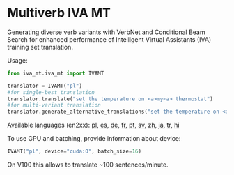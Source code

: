 Multiverb IVA MT
================
Generating diverse verb variants with VerbNet and Conditional Beam Search for enhanced performance of Intelligent Virtual Assistants (IVA) training set translation.

Usage:
```python
from iva_mt.iva_mt import IVAMT

translator = IVAMT("pl")
#for single-best translation
translator.translate("set the temperature on <a>my<a> thermostat")
#for multi-variant translation
translator.generate_alternative_translations("set the temperature on <a>my<a> thermostat")
```
Available languages (en2xx): [pl](https://huggingface.co/cartesinus/iva_mt_wslot-m2m100_418M-en-pl), [es](https://huggingface.co/cartesinus/iva_mt_wslot-m2m100_418M-en-es), [de](https://huggingface.co/cartesinus/iva_mt_wslot-m2m100_418M-en-de), [fr](https://huggingface.co/cartesinus/iva_mt_wslot-m2m100_418M-en-fr), [pt](https://huggingface.co/cartesinus/iva_mt_wslot-m2m100_418M-en-pt), [sv](https://huggingface.co/cartesinus/iva_mt_wslot-m2m100_418M-en-sv), [zh](https://huggingface.co/cartesinus/iva_mt_wslot-m2m100_418M-en-zh), [ja](https://huggingface.co/cartesinus/iva_mt_wslot-m2m100_418M-en-ja), [tr](https://huggingface.co/cartesinus/iva_mt_wslot-m2m100_418M-en-tr), [hi](https://huggingface.co/cartesinus/iva_mt_wslot-m2m100_418M-en-hi)

To use GPU and batching, provide information about device:
```python
IVAMT("pl", device="cuda:0", batch_size=16)
```
On V100 this allows to translate ~100 sentences/minute.

